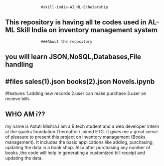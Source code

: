                     #skill-india-AI_ML-Scholarship
This repository is having all te codes used in AL-ML Skill India on inventory management system
---------
                    ###About the repository
you will learn JSON,NoSQL,Databases,File handling
---------
#files
sales(1).json
books(2).json
Novels.ipynb
---------
 #features
 1.adding new records
 2.user can make purchase
 3.user an recieve bills 
 
WHO AM i??
---------
my name is Astuti Mishra.I am a B.tech student and a web developer intern at the sparks foundation.Thereafter i joined ETG. It gives me a great sense of pleasure to present this project on inventory management (Books management). It includes the basic applications like adding, purchasing, updating the data in a book shop.  Also after purchasing any number of books ,the code will help in generating a customized bill receipt and updating the data.
